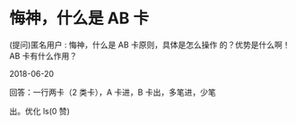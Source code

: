 # 悔神，什么是 AB 卡

(提问)匿名用户 : 悔神，什么是 AB 卡原则，具体是怎么操作 的？优势是什么啊！AB 卡有什么作用？

2018-06-20

回答：一行两卡（2 类卡），A 卡进，B 卡出，多笔进，少笔

出。优化 ls(0 赞)